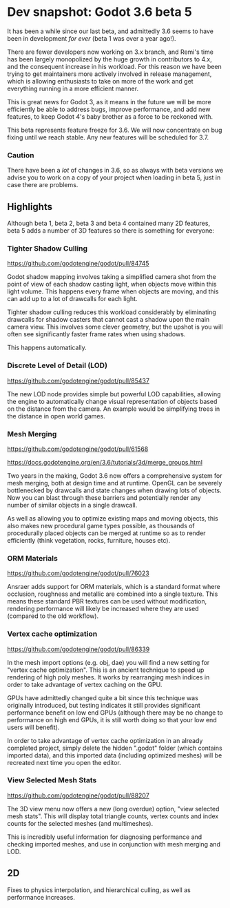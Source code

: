 # Dev snapshot: Godot 3.6 beta 5

It has been a while since our last beta, and admittedly 3.6 seems to have been in development *for ever* (beta 1 was over a year ago!).

There are fewer developers now working on 3.x branch, and Remi's time has been largely monopolized by the huge growth in contributors to 4.x, and the consequent increase in his workload. For this reason we have been trying to get maintainers more actively involved in release management, which is allowing enthusiasts to take on more of the work and get everything running in a more efficient manner.

This is great news for Godot 3, as it means in the future we will be more efficiently be able to address bugs, improve performance, and add new features, to keep Godot 4's baby brother as a force to be reckoned with.

This beta represents feature freeze for 3.6. We will now concentrate on bug fixing until we reach stable. Any new features will be scheduled for 3.7.

### Caution

There have been a *lot* of changes in 3.6, so as always with beta versions we advise you to work on a copy of your project when loading in beta 5, just in case there are problems.

## Highlights

Although beta 1, beta 2, beta 3 and beta 4 contained many 2D features, beta 5 adds a number of 3D features so there is something for everyone:

### Tighter Shadow Culling
https://github.com/godotengine/godot/pull/84745

Godot shadow mapping involves taking a simplified camera shot from the point of view of each shadow casting light, when objects move within this light volume. This happens every frame when objects are moving, and this can add up to a lot of drawcalls for each light.

Tighter shadow culling reduces this workload considerably by eliminating drawcalls for shadow casters that cannot cast a shadow upon the main camera view. This involves some clever geometry, but the upshot is you will often see significantly faster frame rates when using shadows.

This happens automatically.

### Discrete Level of Detail (LOD)
https://github.com/godotengine/godot/pull/85437

The new LOD node provides simple but powerful LOD capabilities, allowing the engine to automatically change visual representation of objects based on the distance from the camera. An example would be simplifying trees in the distance in open world games.

### Mesh Merging
https://github.com/godotengine/godot/pull/61568

https://docs.godotengine.org/en/3.6/tutorials/3d/merge_groups.html

Two years in the making, Godot 3.6 now offers a comprehensive system for mesh merging, both at design time and at runtime. OpenGL can be severely bottlenecked by drawcalls and state changes when drawing lots of objects. Now you can blast through these barriers and potentially render any number of similar objects in a single drawcall.

As well as allowing you to optimize existing maps and moving objects, this also makes new procedural game types possible, as thousands of procedurally placed objects can be merged at runtime so as to render efficiently (think vegetation, rocks, furniture, houses etc).

### ORM Materials
https://github.com/godotengine/godot/pull/76023

Ansraer adds support for ORM materials, which is a standard format where occlusion, roughness and metallic are combined into a single texture. This means these standard PBR textures can be used without modification, rendering performance will likely be increased where they are used (compared to the old workflow).

### Vertex cache optimization
https://github.com/godotengine/godot/pull/86339

In the mesh import options (e.g. obj, dae) you will find a new setting for "vertex cache optimization".
This is an ancient technique to speed up rendering of high poly meshes. It works by rearranging mesh indices in order to take advantage of vertex caching on the GPU.

GPUs have admittedly changed quite a bit since this technique was originally introduced, but testing indicates it still provides significant performance benefit on low end GPUs (although there may be no change to performance on high end GPUs, it is still worth doing so that your low end users will benefit).

In order to take advantage of vertex cache optimization in an already completed project, simply delete the hidden ".godot" folder (which contains imported data), and this imported data (including optimized meshes) will be recreated next time you open the editor.

### View Selected Mesh Stats
https://github.com/godotengine/godot/pull/88207

The 3D view menu now offers a new (long overdue) option, "view selected mesh stats". This will display total triangle counts, vertex counts and index counts for the selected meshes (and multimeshes).

This is incredibly useful information for diagnosing performance and checking imported meshes, and use in conjunction with mesh merging and LOD.

## 2D
Fixes to physics interpolation, and hierarchical culling, as well as performance increases.

